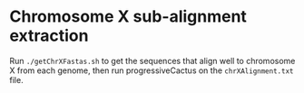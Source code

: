 # Chromosome X sub-alignment extraction

Run `./getChrXFastas.sh` to get the sequences that align well to chromosome X from each genome, then run progressiveCactus on the `chrXAlignment.txt` file.
